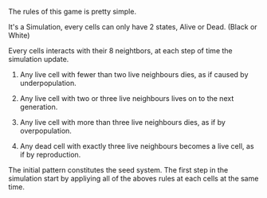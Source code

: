 The rules of this game is pretty simple.

It's a Simulation, every cells can only have 2 states, Alive or Dead. (Black or White)

Every cells interacts with their 8 neightbors, at each step of time the simulation update.

1) Any live cell with fewer than two live neighbours dies, as if caused by underpopulation.

2) Any live cell with two or three live neighbours lives on to the next generation.

3) Any live cell with more than three live neighbours dies, as if by overpopulation.

4) Any dead cell with exactly three live neighbours becomes a live cell, as if by reproduction.

The initial pattern constitutes the seed system. The first step in the simulation start by appliying all of the aboves rules at each cells at the same time.


